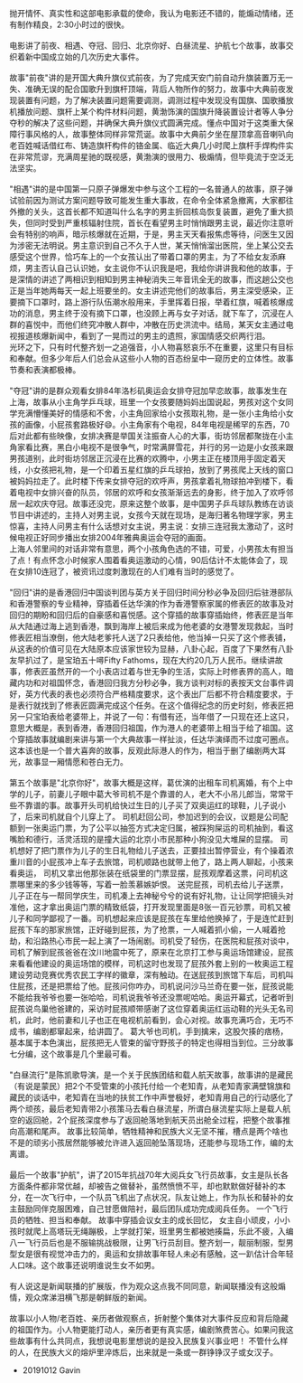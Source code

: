 

抛开情怀、真实性和这部电影承载的使命，我认为电影还不错的，能煽动情绪，还有制作精良，2:30小时过的很快。
<br><br>
电影讲了前夜、相遇、夺冠、回归、北京你好、白昼流星、护航七个故事，故事交织着新中国成立始的几次历史大事件。
<br><br>
故事"前夜"讲的是开国大典升旗仪式前夜，为了完成天安门前自动升旗装置万无一失、准确无误的配合国歌升到旗杆顶端，背后人物所作的努力，故事中大典前夜发现装置有问题，为了解决装置问题需要调测，调测过程中发现没有国旗、国歌播放机播放问题、旗杆上某个构件材料问题，黄渤饰演的国旗升降装置设计者等人争分夺秒的解决了这些问题，并确保大典升旗仪式圆满完成。懂点中国对于这类重大保障行事风格的人，故事整体同样非常荒诞。故事中大典前夕坐在屋顶拿高音喇叭向老百姓喊话借红布、铸造旗杆构件的铬金属、临近大典几小时爬上旗杆手焊构件实在非常荒谬，充满周星驰的既视感，黄渤演的很用力、极煽情，但毕竟流于空泛无法坚实。
<br><br>
"相遇"讲的是中国第一只原子弹爆发中参与这个工程的一名普通人的故事，原子弹试验前因为测试方案问题导致可能发生重大事故，在命令全体紧急撤离，大家都往外撤的关头，这首长都不知道叫什么名字的男主折回核岛恢复装置，避免了重大损失，但同时受到严重核辐射住院，首长在看望男主时悄悄跟男主说，最近你注意听会有特别的响声，暗示核爆就在近期，于是，男主天天看报焦虑等待，问医生又因为涉密无法明说。男主意识到自己不久于人世，某天悄悄溜出医院，坐上某公交去感受这个世界，恰巧车上的一个女孩认出了带着口罩的男主，为了不给女友添麻烦，男主否认自己认识她，女主说你不认识我是吧，我给你讲讲我和他的故事，于是深情的讲述了两相识到相知到男主神秘消失三年音讯全无的故事，而这趟公交也正是当年她两每天一起上班要坐的。女主讲述完他们的故事后，男主深受感染，正要摘下口罩时，路上游行队伍潮水般用来，手里挥着日报，举着红旗，喊着核爆成功的消息，男主终于没有摘下口罩，也没顾上再与女子对话，就下车了，沉浸在人群的喜悦中，而他们终究冲散人群中，冲散在历史洪流中。结局，某天女主通过电视报道核爆新闻中，看到了一晃而过的男主的遗照，家国情感交织两行泪。<br>光环之下，只有时代整齐划一之追强音，小人物喜怒哀乐不在重要，这里只有目标和奉献。但多少年后人们总会从这些小人物的百态纷呈中一窥历史的立体性。故事节奏和表演都极棒。
<br><br>
"夺冠"讲的是群众观看女排84年洛杉矶奥运会女排夺冠加早恋故事，故事发生在上海，故事从小主角学乒乓球，班里一个女孩要随妈妈出国说起，男孩对这个女同学充满懵懂美好的情感和不舍，小主角回家给小女孩取礼物，是一张小主角给小女孩的画像，小屁孩套路极好:smile:。小主角家有个电视，84年电视是稀罕的东西，70后对此都有些映像，女排决赛是举国关注振奋人心的大事，街坊邻居都聚拢在小主角家看比赛，黑白小电视不是很争气，时常满屏雪花，并行的另一边是小女孩来跟男孩道别，此时街坊邻居正沉浸在比赛的欢腾中，小男主正在楼顶用手固定着天线，小女孩把礼物，是一个印着五星红旗的乒乓球拍，放到了男孩爬上天线的窗口被妈妈拉走了。此时楼下传来女排夺冠的欢呼声，男孩拿着礼物球拍冲到楼下，看着电视中女排兴奋的队员，邻居的欢呼和女孩渐渐远去的身影，终于加入了欢呼邻居一起欢庆夺冠。故事还没完，原来这整个故事，是中国男子乒乓球队教练在访谈节目中讲述的，主持人对男主说，女孩今天就在现场，是海归著名物理学家，男主惊喜，主持人问男主有什么话想对女主说，男主说：女排三连冠我太激动了，这时候电视正好同步播出女排2004年雅典奥运会夺冠的画面。<br>上海人邻里间的对话非常有意思，两个小孩角色选的不错，可爱，小男孩太有担当了点！有点怀念小时候家人围着看奥运激动的心情，90后估计不太能体会了，现在女排10连冠了，被资讯过度刺激现在的人们难有当时的感觉了。
<br><br>
"回归"讲的是香港回归中国谈判团与英方关于回归时间分秒必争及回归后驻港部队和香港警察的专业精神，穿插着任达华演的作为香港警察家属的修表匠的故事及对回归的期盼和回归后的自豪感和喜悦感。这个穿插的故事穿插始终，修表匠是当年从大陆通过海上逃到香港，飘到海岸上被后来成为他老婆的女港警发现救起，当时修表匠相当潦倒，他大陆老爹托人送了2只表给他，他当掉一只买了这个修表铺，从这表的价值可见在大陆原本应该家世较为显赫，八卦心起，百度了下果然有八卦友早扒过了，是宝珀五十噚Fifty Fathoms，现在大约20几万人民币。继续讲故事，修表匠虽然开的一个小表店过着与世无争的生活，实际上时修表界的高人，暗藏内功和对祖国怀念，香港回归我方分秒必争，我方谈判对标的表按天文台事件调好，英方代表的表也必须符合严格精度要求，这个表出厂后都不符合精度要求，于是表行就找到了修表匠圆满完成这个任务。在这个值得纪念的历史时刻，修表匠把另一只宝珀表给老婆带上，并说了一句：有借有还，当年借了一只现在还上这只，意思大概是，表到香港，香港回归祖国，作为港人的老婆带上相当于给了祖国。这个穿插故事就编剧来讲与第一个大典故事一样扯淡，任达华演绎而不过度可圈点。<br> 这本该也是一个普大喜奔的故事，反观此际港人的作为，相当于删了编剧两大耳光，故事显一厢情愿和苍白无力。
<br><br>
第五个故事是"北京你好"，故事大概是这样，葛优演的出租车司机离婚，有个上中学的儿子，前妻儿子眼中葛大爷司机不是个靠谱的人，老大不小吊儿郎当，常常干些不靠谱的事。故事开头司机给快过生日的儿子买了双奥运红的球鞋，儿子说小了，后来司机就自个儿穿上了。 司机赶回公司，参加迟到的会议，议题是公司配额到一张奥运门票，为了公平以抽签方式决定归属，被踩狗屎运的司机抽到，看这嘴脸和德行，活灵活现的是撞大运的北京小市民那种小狗没见大堆屎的显摆。 司机想好了把门票作为儿子的生日礼物给儿子送去，正要挂出暂停营业，有个操着浓重川音的小屁孩冲上车子去旅馆，司机顺路也就带上他了，路上两人聊起，小孩来看奥运， 司机又拿出他那张装在纸袋里的门票显摆，屁孩观摩着这票，问司机这票哪里来的多少钱等等，写着一脸羡慕嫉妒恨。 送完屁孩，司机去给儿子送票，儿子正在与一帮同学庆生，司机凑上去神秘兮兮的说有好礼物，让让同学把镜头对准他，这才拿出奥运门票的精致纸袋，打开发现里面是8张一百元钞票，司机又被儿子和同学鄙视了一番。司机想起来应该是屁孩在车里给他换掉了，于是连忙赶到屁孩下车的那家旅馆，正好碰到屁孩，为了抢票，一人喊着抓小偷，一人喊着抢劫，和沿路热心市民一起上演了一场闹剧。司机受了轻伤，在医院和屁孩对谈中，司机了解到屁孩爸爸在汶川地震中死了，原来在北京打工参与奥运场馆建设，屁孩来看看他建设的奥运场馆的模样，司机这时也发现了屁孩外套上别的一枚奥运工程建设劳动竞赛优秀农民工字样的徽章，深有触动。在送屁孩到旅馆下车后，司机叫住屁孩，还是把票给了他。屁孩问你咋办，司机说问沙马兰奇在要一张，屁孩说能不能给我爷爷也要一张哈哈，司机说我爷爷还没票呢哈哈。奥运开幕式，记者听到屁孩说鸟巢他爸建的，采访时屁孩顺带感谢了这位穿着奥运红运动鞋的光头无名司机，此时，他前妻和儿子也正在电视机前看到，会心对视。故事充满巧合，无巧不成书，编剧都窜起来，给讲圆了。 葛大爷也司机，手到擒来，这股欠揍的痞杨，基本属于本色演出，屁孩把无人管束的留守野孩子的特定也得相当到位。三分故事七分编，这个故事是几个里最可看。
<br><br>
"白昼流行"是陈凯歌导演，是一个关于民族团结和载人航天故事，故事讲的是藏民（有说是蒙民）把2个不受管束的小孩托付给一个老知青，从老知青家满壁锦旗和藏民的谈话中，老知青在当地的扶贫工作中声誉极好，老知青用自己的行动感化了两个顽孩，最后老知青带2小孩策马去看白昼流星，所谓白昼流星实际上是载人航空的返回舱，2个屁孩深度参与了返回舱落地到航天员出舱全过程，把整个故事推向高潮和尾声。 故事比较简单，牺牲精神和民族大义无坚不摧，槽点是两个啥也不是的顽劣小孩居然能够被允许进入返回舱坠落现场，还能参与现场工作，编的太离谱。
<br><br>
最后一个故事"护航"，讲了2015年抗战70年大阅兵女飞行员故事，女主是队长各方面条件都非常优越，却被告之做替补，虽然愤愤不平，却也默默做好替补的本分，在一次飞行中，一个队员飞机出了点状况，队友让她上，作为队长和替补的女主鼓励同伴克服困难，自己甘愿做陪衬，最后团队成功完成阅兵任务。 一个飞行员的牺牲、担当和奉献。 故事中穿插会议女主的成长回忆， 女主自小顽皮，小小孩时就爬上高塔玩无绳蹦极，上学就打架，班里男生都被她揍扁，乐此不疲，入编八一飞行员后也是不服输挑战极限，让男飞行员刮目。整齐划一，靓丽制服，型男型女是很有视觉冲击力的，奥运和女排故事年轻人未必有感触，这一趴估计合年轻人口味。这个故事还说明谁说生女不如男。
<br><br>
有人说这是新闻联播的扩展版，作为观众这点我不同同意，新闻联播没有这般煽情，观众席涕泪横飞那是朝鲜版的新闻。
<br><br>
故事以小人物/老百姓、亲历者做观察点，折射整个集体对大事件反应和背后隐藏的祖国作为。小人物更能打动人，亲历者更有真实感，编剧煞费苦心。如果问我这些故事有什么共同点，我想说电影里想说的是投入民族复兴事业吧！ 不管什么样的人，在民族大义的熔炉里淬炼后，出来就是一条或一群铮铮汉子或女汉子。

- 20191012 Gavin

